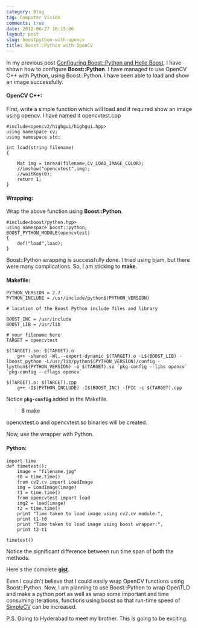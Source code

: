 ```yaml
---
category: Blog
tag: Computer Vision
comments: true
date: 2012-06-27 16:15:06
layout: post
slug: boostpython-with-opencv
title: Boost::Python with OpenCV
---
```


In my previous post [Configuring Boost::Python and Hello Boost](/blog/configuring-boostpython-and-hello-boost/), I have shown how to configure **Boost::Python**. I have managed to use OpenCV C++ with Python, using Boost::Python. I have been able to load and show an image successfully.



#### **OpenCV C++**:


First, write a simple function which will load and if required show an image using opencv. I have named it opencvtest.cpp
    
    #include<opencv2/highgui/highgui.hpp>
    using namespace cv;
    using namespace std;
    
    int load(string filename)
    {
    
        Mat img = imread(filename,CV_LOAD_IMAGE_COLOR);
        //imshow("opencvtest",img);
        //waitKey(0);
        return 1;
    }





#### **Wrapping**:


Wrap the above function using **Boost::Python**.
    
    #include<boost/python.hpp>
    using namespace boost::python;
    BOOST_PYTHON_MODULE(opencvtest)
    {
        def("load",load);
    }




Boost::Python wrapping is successfully done. I tried using bjam, but there were many complications. So, I am sticking to **make**.



#### **Makefile**:


    
    PYTHON_VERSION = 2.7
    PYTHON_INCLUDE = /usr/include/python$(PYTHON_VERSION)
    
    # location of the Boost Python include files and library
    
    BOOST_INC = /usr/include
    BOOST_LIB = /usr/lib
    
    # your filename here
    TARGET = opencvtest
    
    $(TARGET).so: $(TARGET).o
    	g++ -shared -Wl,--export-dynamic $(TARGET).o -L$(BOOST_LIB) -lboost_python -L/usr/lib/python$(PYTHON_VERSION)/config -lpython$(PYTHON_VERSION) -o $(TARGET).so `pkg-config --libs opencv` `pkg-config --cflags opencv`
    
    $(TARGET).o: $(TARGET).cpp
    	g++ -I$(PYTHON_INCLUDE) -I$(BOOST_INC) -fPIC -c $(TARGET).cpp



Notice **`pkg-config`** added in the Makefile.



> **$ make**



opencvtest.o and opencvtest.so binaries will be created.

Now, use the wrapper with Python.


#### **Python**:


    
    import time
    def timetest():
        image = "filename.jpg"
        t0 = time.time()
        from cv2.cv import LoadImage
        img = LoadImage(image)
        t1 = time.time()
        from opencvtest import load
        img2 = load(image)
        t2 = time.time()
        print "Time taken to load image using cv2.cv module:",
        print t1-t0
        print "Time taken to load image using boost wrapper:",
        print t2-t1
    
    timetest()



Notice the significant difference between run time span of both the methods.

Here's the complete [**gist**](https://gist.github.com/3003247).

Even I couldn't believe that I could easily wrap OpenCV functions using Boost::Python. Now, I am planning to use Boost::Python to wrap OpenTLD and make a python port as well as wrap some important and time consuming iterations, functions using boost so that run-time speed of [SimpleCV](http://simplecv.org/) can be increased.

P.S. Going to Hyderabad to meet my brother. This is going to be exciting.

